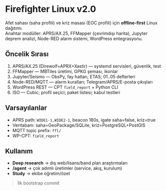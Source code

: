 # Firefighter Linux v2.0

Afet sahası (saha profili) ve kriz masası (EOC profili) için **offline-first** Linux dağıtımı.  
Anahtar modüller: APRS/AX.25, FFMapper (çevrimdışı harita), Jupyter deprem analizi, Node-RED alarm sistemi, WordPress entegrasyonu.

## Öncelik Sırası
1. APRS/AX.25 (Direwolf+APRX+Xastir) — systemd servisleri, güvenlik, test
2. FFMapper — MBTiles üretimi, GPKG şeması, ikonlar
3. Jupyter/Seismo — ObsPy, fay hatları, ETAS; 01..05 defterleri
4. Node-RED/MQTT — alarm kuralları; Telegram/APRS/E-posta çıkışları
5. WordPress REST — CPT `field_report` + Python CLI
6. ISO — Cubic; profil seçici; paket listesi; kabul testleri

## Varsayılanlar
- APRS path: `WIDE1-1,WIDE2-1`, beacon 180s, igate saha=false, kriz=true
- Veritabanı: saha=GeoPackage/SQLite, kriz=PostgreSQL+PostGIS
- MQTT topic prefix: `ffl/`
- WP-CPT: `field_report`

## Kullanım
- **Deep research** → dış web/lisans/band plan araştırmaları  
- **/agent** → çok adımlı üretimler (service, akış, kurulum)  
- **Study** → ekibe öğretim/özet


> İlk bootstrap commit
